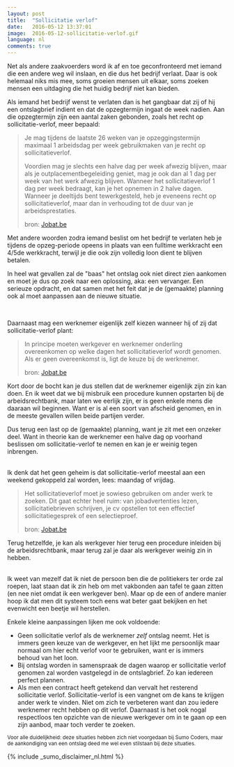 ```yaml
---
layout: post
title:  "Sollicitatie verlof"
date:   2016-05-12 13:37:01
image:  2016-05-12-sollicitatie-verlof.gif
language: nl
comments: true
---
```

Net als andere zaakvoerders word ik af en toe geconfronteerd met iemand die een andere weg wil inslaan, en die dus het
bedrijf verlaat. Daar is ook helemaal niks mis mee, soms groeien mensen uit elkaar, soms zoeken mensen een uitdaging die
het huidig bedrijf niet kan bieden.

Als iemand het bedrijf wenst te verlaten dan is het gangbaar dat zij of hij een ontslagbrief indient en dat de opzegtermijn 
ingaat de week nadien. Aan die opzegtermijn zijn een aantal zaken gebonden, zoals het recht op sollicitatie-verlof, meer 
bepaald: 

> Je mag tijdens de laatste 26 weken van je opzeggingstermijn maximaal 1 arbeidsdag per week gebruikmaken van je recht 
> op sollicitatieverlof.
>    
> Voordien mag je slechts een halve dag per week afwezig blijven, maar als je outplacementbegeleiding geniet, mag je 
> ook dan al 1 dag per week van het werk afwezig blijven. Wanneer het sollicitatieverlof 1 dag per week bedraagt, kan 
> je het opnemen in 2 halve dagen. Wanneer je deeltijds bent tewerkgesteld, heb je eveneens recht op sollicitatieverlof, 
> maar dan in verhouding tot de duur van je arbeidsprestaties.
> <footer>bron: <a href="http://www.jobat.be/nl/artikels/wat-is-sollicitatieverlof">Jobat.be</a></footer>

Met andere woorden zodra iemand beslist om het bedrijf te verlaten heb je tijdens de opzeg-periode opeens in plaats van 
een fulltime werkkracht een 4/5de werkkracht, terwijl je die ook zijn volledig loon dient te blijven betalen.

In heel wat gevallen zal de "baas" het ontslag ook niet direct zien aankomen en moet je dus op zoek naar een oplossing, 
aka: een vervanger. Een serieuze opdracht, en dat samen met het feit dat je de (gemaakte) planning ook al moet aanpassen 
aan de nieuwe situatie.

<br />

Daarnaast mag een werknemer eigenlijk zelf kiezen wanneer hij of zij dat sollicitatie-verlof plant:

> In principe moeten werkgever en werknemer onderling overeenkomen op welke dagen het sollicitatieverlof wordt genomen. 
> Als er geen overeenkomst is, ligt de keuze bij de werknemer.
> <footer>bron: <a href="http://www.jobat.be/nl/artikels/mag-ik-zelf-kiezen-wanneer-ik-sollicitatieverlof-neem/">Jobat.be</a></footer>

Kort door de bocht kan je dus stellen dat de werknemer eigenlijk zijn zin kan doen. En ik weet dat we bij misbruik een 
procedure kunnen opstarten bij de arbeidsrechtbank, maar laten we eerlijk zijn, er is geen enkele mens die daaraan wil 
beginnen. Want er is al een soort van afscheid genomen, en in de meeste gevallen willen beide partijen verder.

Dus terug een last op de (gemaakte) planning, want je zit met een onzeker deel. Want in theorie kan de werknemer een halve
dag op voorhand beslissen om sollicitatie-verlof te nemen en kan je er weinig tegen inbrengen.

<br />
Ik denk dat het geen geheim is dat sollicitatie-verlof meestal aan een weekend gekoppeld zal worden, lees:
maandag of vrijdag. 

> Het sollicitatieverlof moet je sowieso gebruiken om ander werk te zoeken. Dit gaat echter heel ruim: van 
> jobadvertenties lezen, sollicitatiebrieven schrijven, je cv opstellen tot een effectief sollicitatiegesprek of een 
> selectieproef.
> <footer>bron: <a href="http://www.jobat.be/nl/artikels/heb-ik-recht-op-sollicitatieverlof-als-ik-al-een-nieuwe-job-heb/">Jobat.be</a></footer>

Terug hetzelfde, je kan als werkgever hier terug een procedure inleiden bij de arbeidsrechtbank, maar terug zal je daar
als werkgever weinig zin in hebben.

<br />
Ik weet van mezelf dat ik niet de persoon ben die de politiekers ter orde zal roepen, laat staan dat ik zin heb om met
vakbonden aan tafel te gaan zitten (en nee niet omdat ik een werkgever ben). Maar op de een of andere manier hoop ik dat
men dit systeem toch eens wat beter gaat bekijken en het evenwicht een beetje wil herstellen.

Enkele kleine aanpassingen lijken me ook voldoende:

* Geen sollicitatie verlof als de werknemer *zelf* ontslag neemt. Het is immers geen keuze van de werkgever, en het lijkt
  me persoonlijk maar normaal om hier echt verlof voor te gebruiken, want er is immers behoud van het loon.
* Bij ontslag worden in samenspraak de dagen waarop er sollicitatie verlof genomen zal worden vastgelegd in de ontslagbrief.
  Zo kan iedereen perfect plannen.
* Als men een contract heeft getekend dan vervalt het resterend sollicitatie verlof. Sollicitatie-verlof is een vangnet om
  de kans te krijgen ander werk te vinden. Niet om zich te verbeteren want dan zou iedere werknemer recht hebben op dit 
  verlof. Daarnaast is het ook nogal respectloos ten opzichte van de nieuwe werkgever om in te gaan op een zijn aanbod, maar
  toch verder te zoeken.


<small>Voor alle duidelijkheid: deze situaties hebben zich niet voorgedaan bij Sumo Coders, maar de aankondiging van een 
ontslag deed me wel even stilstaan bij deze situaties.</small>

{% include _sumo_disclaimer_nl.html %}
